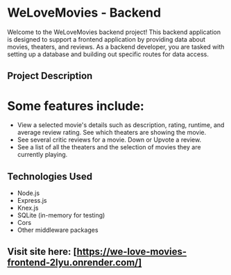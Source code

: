 # WeLoveMovies - Backend

Welcome to the WeLoveMovies backend project! This backend application is designed to support a frontend application by providing data about movies, theaters, and reviews. As a backend developer, you are tasked with setting up a database and building out specific routes for data access.

## Project Description

 # Some features include:

- View a selected movie's details such as description, rating, runtime, and average review rating.
 See which theaters are showing the movie.
- See several critic reviews for a movie.
 Down or Upvote a review.
- See a list of all the theaters and the selection of movies they are currently playing.

## Technologies Used

- Node.js
- Express.js
- Knex.js
- SQLite (in-memory for testing)
- Cors
- Other middleware packages

## Visit site here: [https://we-love-movies-frontend-2lyu.onrender.com/]











